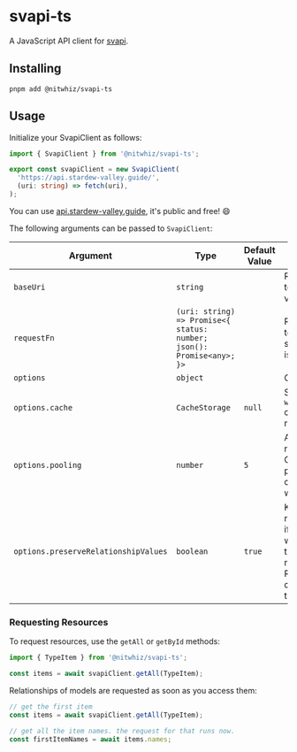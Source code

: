 # svapi-ts

A JavaScript API client for [svapi](https://github.com/nitwhiz/svapi).

## Installing

```shell
pnpm add @nitwhiz/svapi-ts
```

## Usage

Initialize your SvapiClient as follows:

```ts
import { SvapiClient } from '@nitwhiz/svapi-ts';

export const svapiClient = new SvapiClient(
  'https://api.stardew-valley.guide/',
  (uri: string) => fetch(uri),
);
```

You can use [api.stardew-valley.guide](https://api.stardew-valley.guide/v2/npcs), it's public and free! :smile:

The following arguments can be passed to `SvapiClient`:

| Argument                             | Type                                                                  | Default Value | Notes                                                                                                                                                                                             |
|--------------------------------------|-----------------------------------------------------------------------|---------------|---------------------------------------------------------------------------------------------------------------------------------------------------------------------------------------------------|
| `baseUri`                            | `string`                                                              |               | Required. The API URI to use, without the version specifier.                                                                                                                                      |
| `requestFn`                          | `(uri: string) => Promise<{ status: number; json(): Promise<any>; }>` |               | Required. A function to run requests, should return a `fetch`-ish result.                                                                                                                         |
| `options`                            | `object`                                                              |               | Optional. See below.                                                                                                                                                                              |
| `options.cache`                      | `CacheStorage`                                                        | `null`        | Should be a `window.sessionStorage` compatible cache for requests.                                                                                                                                |
| `options.pooling`                    | `number`                                                              | `5`           | Amount of parallel requests performed.<br/>Can be used to prevent dog-piling in cache and/or on the wire.                                                                                         |
| `options.preserveRelationshipValues` | `boolean`                                                             | `true`        | Keep resolved relationships' values. if `false`, relationships will be requested each time a relationship is resolved.<br/>Relationships are still queried from cache if this setting is `false`. |

### Requesting Resources

To request resources, use the `getAll` or `getById` methods:

```ts
import { TypeItem } from '@nitwhiz/svapi-ts';

const items = await svapiClient.getAll(TypeItem);
```

Relationships of models are requested as soon as you access them:

```ts
// get the first item
const items = await svapiClient.getAll(TypeItem);

// get all the item names. the request for that runs now.
const firstItemNames = await items.names;
```
